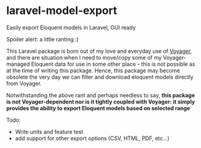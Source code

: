 # laravel-model-export
Easily export Eloquent models in Laravel, GUI ready

Spoiler alert: a little ranting :)

This Laravel package is born out of my love and everyday use of [Voyager](https://github.com/the-control-group/voyager), and there are situation when I need to move/copy some of my Voyager-managed Eloquent data for use in some other place - this is not possible as at the time of writing this package. Hence, this package may become obsolete the very day we can filter and download eloquent models directly from Voyager.

Notwithstanding the above rant and perhaps needless to say, **this package is not Voyager-dependent nor is it tightly coupled with Voyager: it simply provides the ability to export Eloquent models based on selected range**

Todo:
- Write units and feature test
- add support for other export options (CSV, HTML, PDF, etc...)